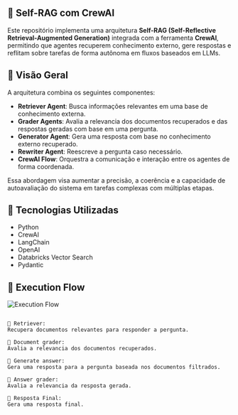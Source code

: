 ## 🧠 Self-RAG com CrewAI

Este repositório implementa uma arquitetura **Self-RAG (Self-Reflective Retrieval-Augmented Generation)** integrada com a ferramenta **CrewAI**, permitindo que agentes recuperem conhecimento externo, gere respostas e reflitam sobre tarefas de forma autônoma em fluxos baseados em LLMs.

## 📌 Visão Geral

A arquitetura combina os seguintes componentes:

- **Retriever Agent**: Busca informações relevantes em uma base de conhecimento externa.
- **Grader Agents**: Avalia a relevancia dos documentos recuperados e das respostas geradas com base em uma pergunta.
- **Generator Agent**: Gera uma resposta com base no conhecimento externo recuperado.
- **Rewriter Agent**: Reescreve a pergunta caso necessário.
- **CrewAI Flow**: Orquestra a comunicação e interação entre os agentes de forma coordenada.

Essa abordagem visa aumentar a precisão, a coerência e a capacidade de autoavaliação do sistema em tarefas complexas com múltiplas etapas.

## 🚀 Tecnologias Utilizadas

- Python
- CrewAI
- LangChain
- OpenAI
- Databricks Vector Search
- Pydantic

## 📸 Execution Flow

![Execution Flow](image/crewai_image_img.png)

```text

📑 Retriever:
Recupera documentos relevantes para responder a pergunta.

🧠 Document grader:
Avalia a relevancia dos documentos recuperados.

🧠 Generate answer:
Gera uma resposta para a pergunta baseada nos documentos filtrados.

🧠 Answer grader:
Avalia a relevancia da resposta gerada.

🧠 Resposta Final:
Gera uma resposta final.
